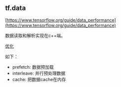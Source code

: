 

## tf.data

[https://www.tensorflow.org/guide/data_performance](https://www.tensorflow.org/guide/data_performance)

数据读取和解析实现在c++端。

[优化](https://www.tensorflow.org/guide/data_performance)


如下：
 - prefetch: 数据预加载
 - interleave: 并行预处理数据
 - cache: 把数据cache在内存
